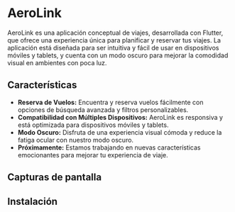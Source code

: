# AeroLink

AeroLink es una aplicación conceptual de viajes, desarrollada con Flutter,
que ofrece una experiencia única para planificar y reservar tus viajes.
La aplicación está diseñada para ser intuitiva y fácil de usar en dispositivos
móviles y tablets, y cuenta con un modo oscuro para mejorar la comodidad
visual en ambientes con poca luz.

## Características

- **Reserva de Vuelos:** Encuentra y reserva vuelos fácilmente con opciones de búsqueda avanzada y filtros personalizables.
- **Compatibilidad con Múltiples Dispositivos:** AeroLink es responsiva y está optimizada para dispositivos móviles y tablets.
- **Modo Oscuro:** Disfruta de una experiencia visual cómoda y reduce la fatiga ocular con nuestro modo oscuro.
- **Próximamente:** Estamos trabajando en nuevas características emocionantes para mejorar tu experiencia de viaje.

## Capturas de pantalla

## Instalación
